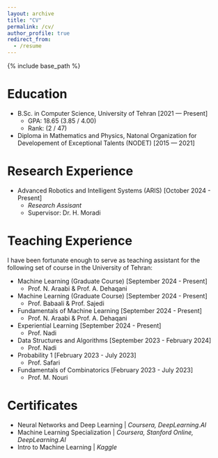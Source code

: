 ```yaml
---
layout: archive
title: "CV"
permalink: /cv/
author_profile: true
redirect_from:
  - /resume
---
```


{% include base_path %}

Education
======
* B.Sc. in Computer Science, University of Tehran [2021 — Present]
  * GPA: 18.65 (3.85 / 4.00)
  * Rank: (2 / 47)
* Diploma in Mathematics and Physics, Natonal Organization for Developement of Exceptional Talents (NODET) [2015 — 2021] 

Research Experience
======
* Advanced Robotics and Intelligent Systems (ARIS) [October 2024 - Present]
  * *Research Assisant*
  * Supervisor: Dr. H. Moradi
  
Teaching Experience
======
I have been fortunate enough to serve as teaching assistant for the following set of course in the University of Tehran:

* Machine Learning (Graduate Course) [September 2024 - Present]
  * Prof. N. Araabi & Prof. A. Dehaqani 
* Machine Learning (Graduate Course) [September 2024 - Present]
  * Prof. Babaali & Prof. Sajedi 
* Fundamentals of Machine Learning [September 2024 - Present]
  * Prof. N. Araabi & Prof. A. Dehaqani
* Experiential Learning [September 2024 - Present]
  * Prof. Nadi
* Data Structures and Algorithms [September 2023 - February 2024]
  * Prof. Nadi
* Probability 1 [February 2023 - July 2023]
  * Prof. Safari
* Fundamentals of Combinatorics [February 2023 - July 2023]
  * Prof. M. Nouri

Certificates
======
* Neural Networks and Deep Learning | *Coursera, DeepLearning.AI*
* Machine Learning Specialization | *Coursera, Stanford Online, DeepLearning.AI*
* Intro to Machine Learning | *Kaggle*
  